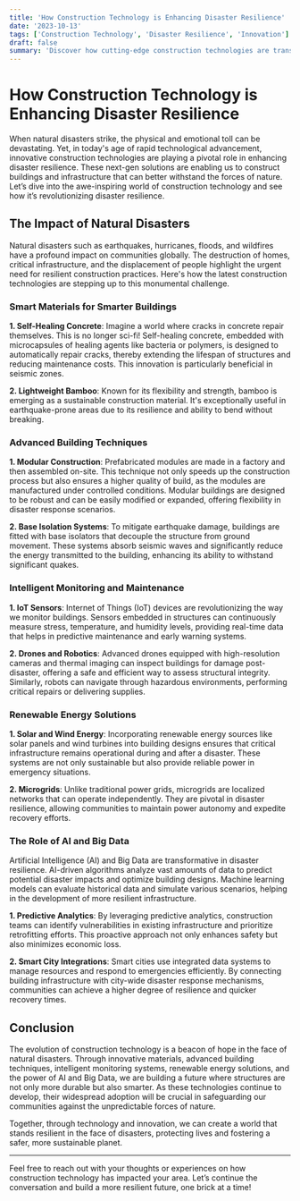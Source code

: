 ```yaml
---
title: 'How Construction Technology is Enhancing Disaster Resilience'
date: '2023-10-13'
tags: ['Construction Technology', 'Disaster Resilience', 'Innovation']
draft: false
summary: 'Discover how cutting-edge construction technologies are transforming the way we build to withstand natural disasters and protect communities.'
---
```


# How Construction Technology is Enhancing Disaster Resilience

When natural disasters strike, the physical and emotional toll can be devastating. Yet, in today's age of rapid technological advancement, innovative construction technologies are playing a pivotal role in enhancing disaster resilience. These next-gen solutions are enabling us to construct buildings and infrastructure that can better withstand the forces of nature. Let’s dive into the awe-inspiring world of construction technology and see how it’s revolutionizing disaster resilience.

## The Impact of Natural Disasters

Natural disasters such as earthquakes, hurricanes, floods, and wildfires have a profound impact on communities globally. The destruction of homes, critical infrastructure, and the displacement of people highlight the urgent need for resilient construction practices. Here's how the latest construction technologies are stepping up to this monumental challenge.

### Smart Materials for Smarter Buildings

**1. Self-Healing Concrete**: Imagine a world where cracks in concrete repair themselves. This is no longer sci-fi! Self-healing concrete, embedded with microcapsules of healing agents like bacteria or polymers, is designed to automatically repair cracks, thereby extending the lifespan of structures and reducing maintenance costs. This innovation is particularly beneficial in seismic zones.

**2. Lightweight Bamboo**: Known for its flexibility and strength, bamboo is emerging as a sustainable construction material. It's exceptionally useful in earthquake-prone areas due to its resilience and ability to bend without breaking.

### Advanced Building Techniques

**1. Modular Construction**: Prefabricated modules are made in a factory and then assembled on-site. This technique not only speeds up the construction process but also ensures a higher quality of build, as the modules are manufactured under controlled conditions. Modular buildings are designed to be robust and can be easily modified or expanded, offering flexibility in disaster response scenarios.

**2. Base Isolation Systems**: To mitigate earthquake damage, buildings are fitted with base isolators that decouple the structure from ground movement. These systems absorb seismic waves and significantly reduce the energy transmitted to the building, enhancing its ability to withstand significant quakes.

### Intelligent Monitoring and Maintenance

**1. IoT Sensors**: Internet of Things (IoT) devices are revolutionizing the way we monitor buildings. Sensors embedded in structures can continuously measure stress, temperature, and humidity levels, providing real-time data that helps in predictive maintenance and early warning systems.

**2. Drones and Robotics**: Advanced drones equipped with high-resolution cameras and thermal imaging can inspect buildings for damage post-disaster, offering a safe and efficient way to assess structural integrity. Similarly, robots can navigate through hazardous environments, performing critical repairs or delivering supplies.

### Renewable Energy Solutions

**1. Solar and Wind Energy**: Incorporating renewable energy sources like solar panels and wind turbines into building designs ensures that critical infrastructure remains operational during and after a disaster. These systems are not only sustainable but also provide reliable power in emergency situations.

**2. Microgrids**: Unlike traditional power grids, microgrids are localized networks that can operate independently. They are pivotal in disaster resilience, allowing communities to maintain power autonomy and expedite recovery efforts.

### The Role of AI and Big Data

Artificial Intelligence (AI) and Big Data are transformative in disaster resilience. AI-driven algorithms analyze vast amounts of data to predict potential disaster impacts and optimize building designs. Machine learning models can evaluate historical data and simulate various scenarios, helping in the development of more resilient infrastructure.

**1. Predictive Analytics**: By leveraging predictive analytics, construction teams can identify vulnerabilities in existing infrastructure and prioritize retrofitting efforts. This proactive approach not only enhances safety but also minimizes economic loss.

**2. Smart City Integrations**: Smart cities use integrated data systems to manage resources and respond to emergencies efficiently. By connecting building infrastructure with city-wide disaster response mechanisms, communities can achieve a higher degree of resilience and quicker recovery times.

## Conclusion

The evolution of construction technology is a beacon of hope in the face of natural disasters. Through innovative materials, advanced building techniques, intelligent monitoring systems, renewable energy solutions, and the power of AI and Big Data, we are building a future where structures are not only more durable but also smarter. As these technologies continue to develop, their widespread adoption will be crucial in safeguarding our communities against the unpredictable forces of nature.

Together, through technology and innovation, we can create a world that stands resilient in the face of disasters, protecting lives and fostering a safer, more sustainable planet.

---

Feel free to reach out with your thoughts or experiences on how construction technology has impacted your area. Let’s continue the conversation and build a more resilient future, one brick at a time!